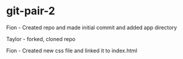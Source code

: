 # git-pair-2

Fion - Created repo and made initial commit and added app directory

Taylor - forked, cloned repo

Fion - Created new css file and linked it to index.html
